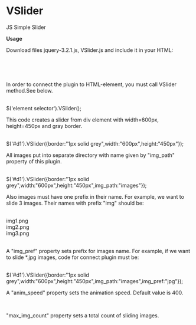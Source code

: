 # VSlider
JS Simple Slider

<b>Usage</b>
<p>Download files  jquery-3.2.1.js, VSlider.js and include it in your HTML:</p>
<br>
<p><script src="./js/jquery-3.2.1.js"></script></p>
<p><script src="./js/VSlider.js"></script></p>
<br>
<p>In order to connect the plugin to HTML-element, you must call VSlider method.See below.</p>
<br>
$('element selector').VSlider();
<br>
<p>This code creates a slider from div element with width=600px, height=450px and gray border.</p>
<br>
$('#d1').VSlider({border:"1px solid grey",width:"600px",height:"450px"});
<br>
<p>All images put into separate directory with name given by "img_path" property of this plugin.</p>
<br>
$('#d1').VSlider({border:"1px solid grey",width:"600px",height:"450px",img_path:"images"});
<br>
<p>Also images must have one prefix in their name. For example, we want to slide 3 images. Their names with prefix "img" should be:</p>
<br>
img1.png<br>
img2.png<br>
img3.png<br>
<br>
<p>A "img_pref" property sets prefix for images name. For example, if we want to slide *.jpg images, code for connect plugin must be:</p>
<br>
$('#d1').VSlider({border:"1px solid grey",width:"600px",height:"450px",img_path:"images",img_pref:"jpg"});
<br>
<p>A "anim_speed" property sets the animation speed. Default value is 400.</p>
<br>
<p>"max_img_count" property sets a total count of sliding images.</p>


